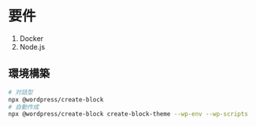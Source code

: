 # 要件

1. Docker
2. Node.js

## 環境構築

```bash
# 対話型
npx @wordpress/create-block
# 自動作成
npx @wordpress/create-block create-block-theme --wp-env --wp-scripts
```

